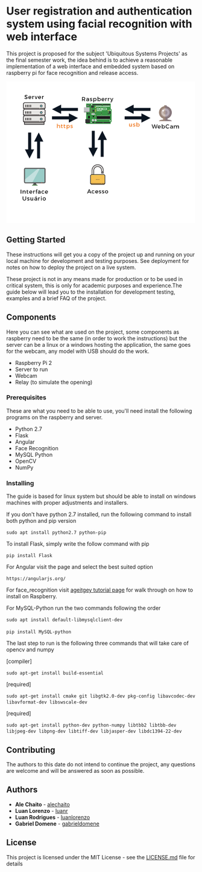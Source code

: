 # User registration and authentication system using facial recognition with web interface

This project is proposed for the subject 'Ubiquitous Systems Projects' as the final semester work, the idea behind is to achieve a reasonable implementation of a web interface and embedded system based on raspberry pi for face recognition and release access.

<img src="schema.png" width="500">

## Getting Started

These instructions will get you a copy of the project up and running on your local machine for development and testing purposes. See deployment for notes on how to deploy the project on a live system.

These project is not in any means made for production or to be used in critical system, this is only for academic purposes and experience.The guide below will lead you to the installation for development testing, examples and a brief FAQ of the project.

## Components

Here you can see what are used on the project, some components as raspberry need to be the same (in order to work the instructions) but the server can be a linux or a windows hosting the application, the same goes for the webcam, any model with USB should do the work.

* Raspberry Pi 2
* Server to run
* Webcam
* Relay (to simulate the opening)

### Prerequisites

These are what you need to be able to use, you'll need install the following programs on the raspberry and server.

* Python 2.7
* Flask
* Angular
* Face Recognition
* MySQL Python
* OpenCV
* NumPy


### Installing

The guide is based for linux system but should be able to install on windows machines with proper adjustments and installers.

If you don't have python 2.7 installed, run the following command to install both python and pip version
```
sudo apt install python2.7 python-pip
```

To install Flask, simply write the follow command with pip
```
pip install Flask
```

For Angular visit the page and select the best suited option
```
https://angularjs.org/
```

For face_recognition visit [ageitgey tutorial page](https://gist.github.com/ageitgey/1ac8dbe8572f3f533df6269dab35df65) for walk through on how to install on Raspberry.

For MySQL-Python run the two commands following the order
```
sudo apt install default-libmysqlclient-dev

pip install MySQL-python
```

The last step to run is the following three commands that will take care of opencv and numpy

[compiler] 
```
sudo apt-get install build-essential
```
[required] 
```
sudo apt-get install cmake git libgtk2.0-dev pkg-config libavcodec-dev libavformat-dev libswscale-dev
```
[required] 
```
sudo apt-get install python-dev python-numpy libtbb2 libtbb-dev libjpeg-dev libpng-dev libtiff-dev libjasper-dev libdc1394-22-dev
```

## Contributing

The authors to this date do not intend to continue the project, any questions are welcome and will be answered as soon as possible.


## Authors

* **Ale Chaito** - [alechaito](https://github.com/alechaito)
* **Luan Lorenzo** - [luanr](https://github.com/luanr)
* **Luan Rodrigues** - [luanlorenzo](https://github.com/luanlorenzo)
* **Gabriel Domene** - [gabrieldomene](https://github.com/gabrieldomene)


## License

This project is licensed under the MIT License - see the [LICENSE.md](LICENSE.md) file for details

